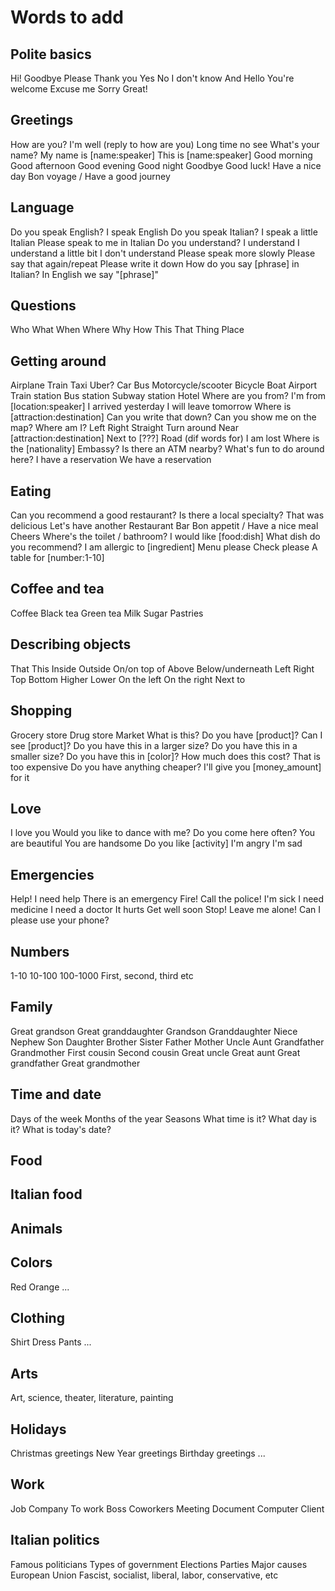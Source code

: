 # Words to add

## Polite basics

Hi!
Goodbye
Please
Thank you
Yes
No
I don't know
And
Hello
You're welcome
Excuse me
Sorry
Great!

## Greetings

How are you?
I'm well (reply to how are you)
Long time no see
What's your name?
My name is [name:speaker]
This is [name:speaker]
Good morning
Good afternoon
Good evening
Good night
Goodbye
Good luck!
Have a nice day
Bon voyage / Have a good journey

## Language

Do you speak English?
I speak English
Do you speak Italian?
I speak a little Italian
Please speak to me in Italian
Do you understand?
I understand
I understand a little bit
I don't understand
Please speak more slowly
Please say that again/repeat
Please write it down
How do you say [phrase] in Italian?
In English we say "[phrase]"

## Questions

Who
What
When
Where
Why
How
This
That
Thing
Place

## Getting around

Airplane
Train
Taxi
Uber?
Car
Bus
Motorcycle/scooter
Bicycle
Boat
Airport
Train station
Bus station
Subway station
Hotel
Where are you from?
I'm from [location:speaker]
I arrived yesterday
I will leave tomorrow
Where is [attraction:destination]
Can you write that down?
Can you show me on the map?
Where am I?
Left
Right
Straight
Turn around
Near [attraction:destination]
Next to [???]
Road (dif words for)
I am lost
Where is the [nationality] Embassy?
Is there an ATM nearby?
What's fun to do around here?
I have a reservation
We have a reservation

## Eating

Can you recommend a good restaurant?
Is there a local specialty?
That was delicious
Let's have another
Restaurant
Bar
Bon appetit / Have a nice meal
Cheers
Where's the toilet / bathroom?
I would like [food:dish]
What dish do you recommend?
I am allergic to [ingredient]
Menu please
Check please
A table for [number:1-10]

## Coffee and tea

Coffee
Black tea
Green tea
Milk
Sugar
Pastries

## Describing objects

That
This
Inside
Outside
On/on top of
Above
Below/underneath
Left
Right
Top
Bottom
Higher
Lower
On the left
On the right
Next to

## Shopping

Grocery store
Drug store
Market
What is this?
Do you have [product]?
Can I see [product]?
Do you have this in a larger size?
Do you have this in a smaller size?
Do you have this in [color]?
How much does this cost?
That is too expensive
Do you have anything cheaper?
I'll give you [money_amount] for it

## Love

I love you
Would you like to dance with me?
Do you come here often?
You are beautiful
You are handsome
Do you like [activity]
I'm angry
I'm sad

## Emergencies

Help!
I need help
There is an emergency
Fire!
Call the police!
I'm sick
I need medicine
I need a doctor
It hurts
Get well soon
Stop!
Leave me alone!
Can I please use your phone?

## Numbers

1-10
10-100
100-1000
First, second, third etc

## Family

Great grandson
Great granddaughter
Grandson
Granddaughter
Niece
Nephew
Son
Daughter
Brother
Sister
Father
Mother
Uncle
Aunt
Grandfather
Grandmother
First cousin
Second cousin
Great uncle
Great aunt
Great grandfather
Great grandmother

## Time and date

Days of the week
Months of the year
Seasons
What time is it?
What day is it?
What is today's date?

## Food

## Italian food

## Animals

## Colors

Red
Orange
...

## Clothing

Shirt
Dress
Pants
...

## Arts

Art, science, theater, literature, painting

## Holidays

Christmas greetings
New Year greetings
Birthday greetings
...

## Work

Job
Company
To work
Boss
Coworkers
Meeting
Document
Computer
Client

## Italian politics

Famous politicians
Types of government
Elections
Parties
Major causes
European Union
Fascist, socialist, liberal, labor, conservative, etc
